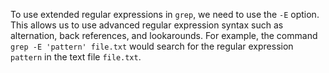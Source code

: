 To use extended regular expressions in `grep`, we need to use the `-E` option. This allows us to use advanced regular expression syntax such as alternation, back references, and lookarounds. For example, the command `grep -E 'pattern' file.txt` would search for the regular expression `pattern` in the text file `file.txt`.
